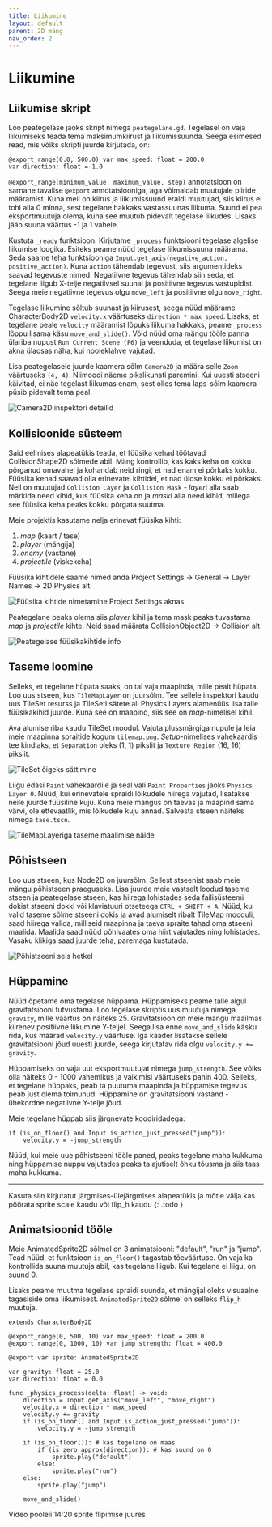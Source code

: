 ```yaml
---
title: Liikumine
layout: default
parent: 2D mäng
nav_order: 2
---
```


# Liikumine

## Liikumise skript

Loo peategelase jaoks skript nimega `peategelane.gd`. Tegelasel on vaja liikumiseks teada tema maksimumkiirust ja liikumissuunda. Seega esimesed read, mis võiks skripti juurde kirjutada, on:

```gdscript
@export_range(0.0, 500.0) var max_speed: float = 200.0
var direction: float = 1.0
```

`@export_range(minimum_value, maximum_value, step)` annotatsioon on sarnane tavalise `@export` annotatsiooniga, aga võimaldab muutujale piiride määramist. Kuna meil on kiirus ja liikumissuund eraldi muutujad, siis kiirus ei tohi alla 0 minna, sest tegelane hakkaks vastassuunas liikuma. Suund ei pea eksportmuutuja olema, kuna see muutub pidevalt tegelase liikudes. Lisaks jääb suuna väärtus -1 ja 1 vahele.

Kustuta `_ready` funktsioon. Kirjutame `_process` funktsiooni tegelase algelise liikumise loogika. Esiteks peame nüüd tegelase liikumissuuna määrama. Seda saame teha funktsiooniga `Input.get_axis(negative_action, positive_action)`. Kuna `action` tähendab tegevust, siis argumentideks saavad tegevuste nimed. Negatiivne tegevus tähendab siin seda, et tegelane liigub X-telje negatiivsel suunal ja positiivne tegevus vastupidist. Seega meie negatiivne tegevus olgu `move_left` ja positiivne olgu `move_right`. 

Tegelase liikumine sõltub suunast ja kiirusest, seega nüüd määrame CharacterBody2D `velocity.x` väärtuseks `direction * max_speed`. Lisaks, et tegelane peale `velocity` määramist lõpuks liikuma hakkaks, peame `_process` lõppu lisama käsu `move_and_slide()`.
Võid nüüd oma mängu tööle panna ülariba nupust `Run Current Scene (F6)` ja veenduda, et tegelase liikumist on akna ülaosas näha, kui nooleklahve vajutad.

Lisa peategelasele juurde kaamera sõlm `Camera2D` ja määra selle `Zoom` väärtuseks `(4, 4)`. Niimoodi näeme pikslikunsti paremini. Kui uuesti stseeni käivitad, ei näe tegelast liikumas enam, sest olles tema laps-sõlm kaamera püsib pidevalt tema peal.

![Camera2D inspektori detailid](./pildid/liikumine/camera2d.png)

## Kollisioonide süsteem

Said eelmises alapeatükis teada, et füüsika kehad töötavad CollisionShape2D sõlmede abil. Mäng kontrollib, kas kaks keha on kokku põrganud omavahel ja kohandab neid ringi, et nad enam ei põrkaks kokku. Füüsika kehad saavad olla erinevatel kihtidel, et nad üldse kokku ei põrkaks. Neil on muutujad `Collision Layer` ja `Collision Mask` - *layer*i alla saab märkida need kihid, kus füüsika keha on ja *mask*i alla need kihid, millega see füüsika keha peaks kokku põrgata suutma.

Meie projektis kasutame nelja erinevat füüsika kihti:

1.	*map* (kaart / tase)
2.	*player* (mängija)
3.	*enemy* (vastane)
4.	*projectile* (viskekeha)

Füüsika kihtidele saame nimed anda Project Settings -> General -> Layer Names -> 2D Physics alt.

![Füüsika kihtide nimetamine Project Settings aknas](./pildid/liikumine/fuusika-kihtide-nimetamine.png)

Peategelane peaks olema siis *player* kihil ja tema mask peaks tuvastama *map* ja *projectile* kihte. Neid saad määrata CollisionObject2D -> Collision alt.

![Peategelase füüsikakihtide info](./pildid/liikumine/peategelase-fuusika-kihid.png)

## Taseme loomine

Selleks, et tegelane hüpata saaks, on tal vaja maapinda, mille pealt hüpata. Loo uus stseen, kus `TileMapLayer` on juursõlm. Tee sellele inspektori kaudu uus TileSet resurss ja TileSeti sätete all Physics Layers alamenüüs lisa talle füüsikakihid juurde. Kuna see on maapind, siis see on *map*-nimelisel kihil.

Ava alumise riba kaudu TileSet moodul. Vajuta plussmärgiga nupule ja leia meie maapinna spraitide kogum `tilemap.png`. *Setup*-nimelises vahekaardis tee kindlaks, et `Separation` oleks (1, 1) pikslit ja `Texture Region` (16, 16) pikslit.

![TileSet õigeks sättimine](./pildid/liikumine/tileset.png)

Liigu edasi `Paint` vahekaardile ja seal vali `Paint Properties` jaoks `Physics Layer 0`. Nüüd, kui erinevatele spraidi lõikudele hiirega vajutad, lisatakse neile juurde füüsiline kuju. Kuna meie mängus on taevas ja maapind sama värvi, ole ettevaatlik, mis lõikudele kuju annad. Salvesta stseen näiteks nimega `tase.tscn`.

![TileMapLayeriga taseme maalimise näide](./pildid/liikumine/taseme-maalimine.png)

## Põhistseen

Loo uus stseen, kus Node2D on juursõlm. Sellest stseenist saab meie mängu põhistseen praeguseks. Lisa juurde meie vastselt loodud taseme stseen ja peategelase stseen, kas hiirega lohistades seda failisüsteemi dokist stseeni dokki või klaviatuuri otseteega `CTRL + SHIFT + A`. Nüüd, kui valid taseme sõlme stseeni dokis ja avad alumiselt ribalt TileMap mooduli, saad hiirega valida, milliseid maapinna ja taeva spraite tahad oma stseeni maalida. Maalida saad nüüd põhivaates oma hiirt vajutades ning lohistades. Vasaku klikiga saad juurde teha, paremaga kustutada.

![Põhistseeni seis hetkel](./pildid/liikumine/pohistseen.png)

## Hüppamine

Nüüd õpetame oma tegelase hüppama. Hüppamiseks peame talle algul gravitatsiooni tutvustama. Loo tegelase skriptis uus muutuja nimega `gravity`, mille väärtus on näiteks 25. Gravitatsioon on meie mängu maailmas kiirenev positiivne liikumine Y-teljel. Seega lisa enne `move_and_slide` käsku rida, kus määrad `velocity.y` väärtuse. Iga kaader lisatakse sellele gravitatsiooni jõud uuesti juurde, seega kirjutatav rida olgu `velocity.y += gravity`.

Hüppamiseks on vaja uut eksportmuutujat nimega `jump_strength`. See võiks olla näiteks 0 - 1000 vahemikus ja vaikimisi väärtuseks panin 400. Selleks, et tegelane hüppaks, peab ta puutuma maapinda ja hüppamise tegevus peab just olema toimunud. Hüppamine on gravitatsiooni vastand - ühekordne negatiivne Y-telje jõud.

Meie tegelane hüppab siis järgnevate koodiridadega:

```gdscript
if (is_on_floor() and Input.is_action_just_pressed("jump")):
	velocity.y = -jump_strength
```

Nüüd, kui meie uue põhistseeni tööle paned, peaks tegelane maha kukkuma ning hüppamise nuppu vajutades peaks ta ajutiselt õhku tõusma ja siis taas maha kukkuma.

---

Kasuta siin kirjutatut järgmises-ülejärgmises alapeatükis ja mõtle välja kas pöörata sprite scale kaudu või flip_h kaudu
{: .todo }

## Animatsioonid tööle

Meie AnimatedSprite2D sõlmel on 3 animatsiooni: "default", "run" ja "jump". Tead nüüd, et funktsioon `is_on_floor()` tagastab tõeväärtuse. On vaja ka kontrollida suuna muutuja abil, kas tegelane liigub. Kui tegelane ei liigu, on suund 0.

Lisaks peame muutma tegelase spraidi suunda, et mängijal oleks visuaalne tagasiside oma liikumisest. `AnimatedSprite2D` sõlmel on selleks `flip_h` muutuja.

```gdscript
extends CharacterBody2D

@export_range(0, 500, 10) var max_speed: float = 200.0
@export_range(0, 1000, 10) var jump_strength: float = 400.0

@export var sprite: AnimatedSprite2D

var gravity: float = 25.0
var direction: float = 0.0

func _physics_process(delta: float) -> void:
	direction = Input.get_axis("move_left", "move_right")
	velocity.x = direction * max_speed
	velocity.y += gravity
	if (is_on_floor() and Input.is_action_just_pressed("jump")):
		velocity.y = -jump_strength
	
	if (is_on_floor()): # kas tegelane on maas
		if (is_zero_approx(direction)): # kas suund on 0
			sprite.play("default")
		else:
			sprite.play("run")
	else:
		sprite.play("jump")
	
	move_and_slide()
```

Video pooleli 14:20 sprite flipimise juures
